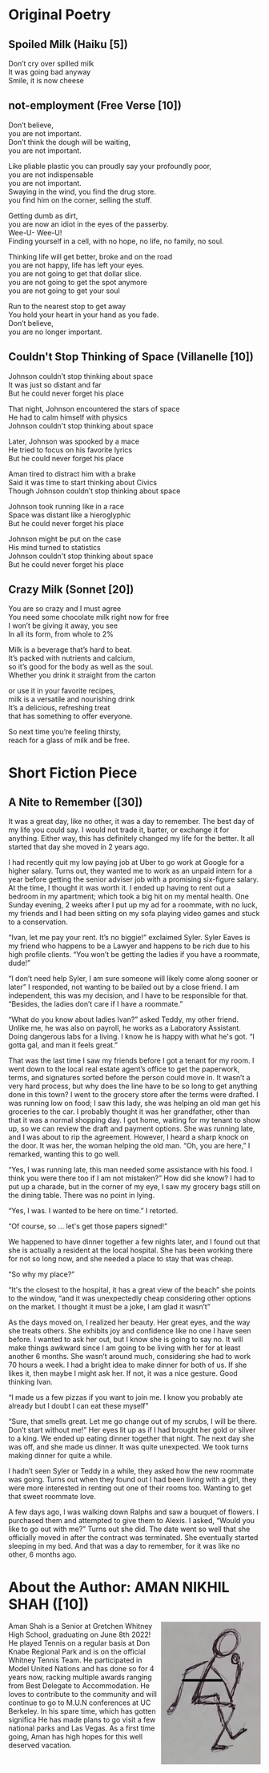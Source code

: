 
# Original Poetry
## Spoiled Milk (Haiku [5])
Don’t cry over spilled milk  
It was going bad anyway  
Smile, it is now cheese  

## not-employment (Free Verse [10])
Don’t believe,  
you are not important.  
Don’t think the dough will be waiting,  
you are not important.  

Like pliable plastic you can proudly say your profoundly poor,  
you are not indispensable  
you are not important.  
Swaying in the wind, you find the drug store.  
you find him on the corner, selling the stuff.  

Getting dumb as dirt,  
you are now an idiot in the eyes of the passerby.  
Wee-U- Wee-U!  
Finding yourself in a cell, with no hope, no life, no family, no soul.  

Thinking life will get better, broke and on the road  
you are not happy, life has left your eyes.  
you are not going to get that dollar slice.  
you are not going to get the spot anymore  
you are not going to get your soul  

Run to the nearest stop to get away  
You hold your heart in your hand as you fade.   
Don’t believe,  
you are no longer important.  


## Couldn't Stop Thinking of Space (Villanelle [10])
Johnson couldn’t stop thinking about space  
It was just so distant and far  
But he could never forget his place  

That night, Johnson encountered the stars of space  
He had to calm himself with physics  
Johnson couldn't stop thinking about space  

Later, Johnson was spooked by a mace  
He tried to focus on his favorite lyrics  
But he could never forget his place  

Aman tired to distract him with a brake  
Said it was time to start thinking about Civics  
Though Johnson couldn’t stop thinking about space  

Johnson took running like in a race  
Space was distant like a hieroglyphic  
But he could never forget his place  

Johnson might be put on the case  
His mind turned to statistics  
Johnson couldn't stop thinking about space  
But he could never forget his place  

## Crazy Milk (Sonnet [20])
You are so crazy and I must agree  
You need some chocolate milk right now for free  
I won’t be giving it away, you see  
In all its form, from whole to 2%  

Milk is a beverage that’s hard to beat.  
It’s packed with nutrients and calcium,  
so it’s good for the body as well as the soul.  
Whether you drink it straight from the carton  

or use it in your favorite recipes,  
milk is a versatile and nourishing drink  
It’s a delicious, refreshing treat  
that has something to offer everyone.  

So next time you’re feeling thirsty,  
reach for a glass of milk and be free.  


# Short Fiction Piece
## A Nite to Remember ([30])
It was a great day, like no other, it was a day to remember. The best day of my life you could say. I would not trade it, barter, or exchange it for anything. Either way, this has definitely changed my life for the better. It all started that day she moved in 2 years ago.

I had recently quit my low paying job at Uber to go work at Google for a higher salary. Turns out, they wanted me to work as an unpaid intern for a year before getting the senior adviser job with a promising six-figure salary. At the time, I thought it was worth it. I ended up having to rent out a bedroom in my apartment; which took a big hit on my mental health. One Sunday evening, 2 weeks after I put up my ad for a roommate, with no luck, my friends and I had been sitting on my sofa playing video games and stuck to a conservation. 

“Ivan, let me pay your rent. It’s no biggie!” exclaimed Syler. Syler Eaves is my friend who happens to be a Lawyer and happens to be rich due to his high profile clients. “You won’t be getting the ladies if you have a roommate, dude!” 

“I don’t need help Syler, I am sure someone will likely come along sooner or later” I responded, not wanting to be bailed out by a close friend. I am independent, this was my decision, and I have to be responsible for that. “Besides, the ladies don’t care if I have a roommate.” 

“What do you know about ladies Ivan?” asked Teddy, my other friend. Unlike me, he was also on payroll, he works as a Laboratory Assistant. Doing dangerous labs for a living. I know he is happy with what he's got. “I gotta gal, and man it feels great.” 

That was the last time I saw my friends before I got a tenant for my room. I went down to the local real estate agent’s office to get the paperwork, terms, and signatures sorted before the person could move in. It wasn’t a very hard process, but why does the line have to be so long to get anything done in this town? I went to the grocery store after the terms were drafted. I was running low on food; I saw this lady, she was helping an old man get his groceries to the car. I probably thought it was her grandfather, other than that it was a normal shopping day. I got home, waiting for my tenant to show up, so we can review the draft and payment options. She was running late, and I was about to rip the agreement. However, I heard a sharp knock on the door. It was her, the woman helping the old man. “Oh, you are here,” I remarked, wanting this to go well. 

“Yes, I was running late, this man needed some assistance with his food. I think you were there too if I am not mistaken?” How did she know? I had to put up a charade, but in the corner of my eye, I saw my grocery bags still on the dining table. There was no point in lying. 

“Yes, I was. I wanted to be here on time.” I retorted. 

“Of course, so … let's get those papers signed!” 

We happened to have dinner together a few nights later, and I found out that she is actually a resident at the local hospital. She has been working there for not so long now, and she needed a place to stay that was cheap. 

“So why my place?”

“It's the closest to the hospital, it has a great view of the beach” she points to the window, “and it was unexpectedly cheap considering other options on the market. I thought it must be a joke, I am glad it wasn’t” 

As the days moved on, I realized her beauty. Her great eyes, and the way she treats others. She exhibits joy and confidence like no one I have seen before. I wanted to ask her out, but I know she is going to say no. It will make things awkward since I am going to be living with her for at least another 6 months. She wasn’t around much, considering she had to work 70 hours a week. I had a bright idea to make dinner for both of us. If she likes it, then maybe I might ask her. If not, it was a nice gesture. Good thinking Ivan. 

“I made us a few pizzas if you want to join me. I know you probably ate already but I doubt I can eat these myself”

“Sure, that smells great. Let me go change out of my scrubs, I will be there. Don’t start without me!” Her eyes lit up as if I had brought her gold or silver to a king. We ended up eating dinner together that night. The next day she was off, and she made us dinner. It was quite unexpected. We took turns making dinner for quite a while. 

I hadn’t seen Syler or Teddy in a while, they asked how the new roommate was going. Turns out when they found out I had been living with a girl, they were more interested in renting out one of their rooms too. Wanting to get that sweet roommate love. 

A few days ago, I was walking down Ralphs and saw a bouquet of flowers. I purchased them and attempted to give them to Alexis. I asked, “Would you like to go out with me?” Turns out she did. The date went so well that she officially moved in after the contract was terminated. She eventually started sleeping in my bed. And that was a day to remember, for it was like no other, 6 months ago.


# About the Author: AMAN NIKHIL SHAH ([10])
<img style="float: right;" src="stickfigure.jpg">
Aman Shah is a Senior at Gretchen Whitney High School, graduating on June 8th 2022! 
He played Tennis on a regular basis at Don Knabe Regional Park and is on the official Whitney Tennis Team. He participated in Model United Nations and has done so for 4 years now, racking multiple awards ranging from Best Delegate to Accommodation. He loves to contribute to the community and will continue to go to M.U.N conferences at UC Berkeley. In his spare time, which has gotten significa He has made plans to go visit a few national parks and Las Vegas. As a first time going, Aman has high hopes for this well deserved vacation. 

